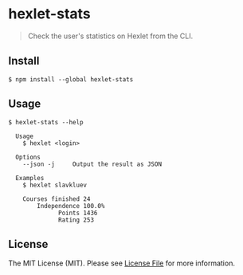 # hexlet-stats

> Check the user's statistics on Hexlet from the CLI.


## Install

```
$ npm install --global hexlet-stats
```


## Usage

```
$ hexlet-stats --help

  Usage
    $ hexlet <login>
   
  Options
    --json -j     Output the result as JSON
   	  
  Examples
    $ hexlet slavkluev
    
    Courses finished 24
        Independence 100.0%
              Points 1436
              Rating 253
```


## License

The MIT License (MIT). Please see [License File](LICENSE) for more information.